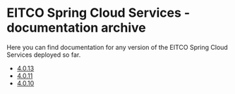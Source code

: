 
# EITCO Spring Cloud Services - documentation archive

Here you can find documentation for any version of the EITCO Spring Cloud Services deployed so far.

 * [4.0.13](archive/4.0.13)
 * [4.0.11](archive/4.0.11)
 * [4.0.10](archive/4.0.10)
